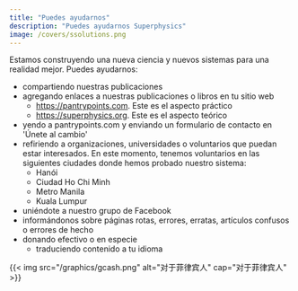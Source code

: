 ```yaml
---
title: "Puedes ayudarnos"
description: "Puedes ayudarnos Superphysics"
image: /covers/ssolutions.png
---
```



Estamos construyendo una nueva ciencia y nuevos sistemas para una realidad mejor. Puedes ayudarnos:

- compartiendo nuestras publicaciones
- agregando enlaces a nuestras publicaciones o libros en tu sitio web
  - https://pantrypoints.com. Este es el aspecto práctico
  - https://superphysics.org. Este es el aspecto teórico
- yendo a pantrypoints.com y enviando un formulario de contacto en 'Únete al cambio'
- refiriendo a organizaciones, universidades o voluntarios que puedan estar interesados. En este momento, tenemos voluntarios en las siguientes ciudades donde hemos probado nuestro sistema:
  - Hanói
  - Ciudad Ho Chi Minh
  - Metro Manila
  - Kuala Lumpur
- uniéndote a nuestro grupo de Facebook
- informándonos sobre páginas rotas, errores, erratas, artículos confusos o errores de hecho
- donando efectivo o en especie
  - traduciendo contenido a tu idioma

{{< img src="/graphics/gcash.png" alt="对于菲律宾人" cap="对于菲律宾人" >}}

